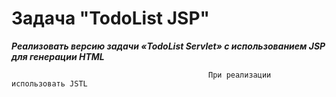 # Задача "TodoList JSP"

***Реализовать версию задачи «TodoList Servlet» с использованием JSP для генерации HTML***

                                                При реализации использовать JSTL
